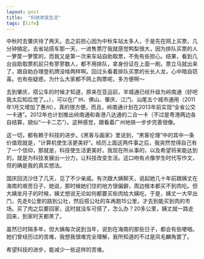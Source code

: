 ```yaml
---
layout: post
title:  "科技改变生活"
tags: [life]
---
```


中秋时去肇庆待了两天。去之前担心因为中秋车站太多人，于是先在网上买票，几分钟搞定。去省站搭车那一天，一进售票厅我就感觉鸭梨很大，因为排队买票的人一箩筐一箩筐的，而我又是第一次来车站自助取票，不免有些担心。结果，看到几台自助取票机前只有寥寥数人，都不用排队，拿身份证在上面一刷，票立马就出来了，跟自助办理登机牌没啥两样啊。回过头看着排队买票的长长人龙，心中暗自窃喜。也有些疑惑，为什么大家都不网上购票呢，多方便啊～

去到肇庆，搭公车的时候才知道，原来在亚运前，羊城通已经升级为岭南通（好吧我太后知后觉了。。），可以在广州、佛山、肇庆、江门、汕尾五个城市通用（2011年1月又增加了惠州），真的很方便。而且，岭南通计划在2013年前实现“全省公交一卡通”。2012年也计划推出岭南通和香港八达通的二合一卡（不过是粤港两边各自结算，貌似“一卡二芯”）。这种感觉，跟看着广州地铁一步步完善很像。

这一切，都有赖于科技的进步。《黑客与画家》里说到，“黑客伦理”中的其中一条价值观就是，“计算机使生活更美好”。经历上面这两件事之后，我突然觉得自己有了一个信仰，那就是，科技使生活更美好。我现在所从事的，以及希望将来能达到的，就是为科技发展出一分力，让科技改变生活。这口吻有点像学生时代写作文，但的确是我的真实想法。

国庆回流沙住了几天，见了不少亲戚。有次跟大姨聊天，说起她几十年前跟姨丈在海南的艰苦日子，她说，那时候她们住的地方很偏僻，周边根本都买不到肉吃。但大姨坐月子的时候，姨丈想说无论如何都要买些肉给大姨吃，于是，姨丈一大早出门，先走8公里的路到公社，然后搭公社的车再跑15公里，才去到能买到肉的市场。买了肉之后要回家，这时就没车可搭了，怎么办？20多公里，姨丈就一路走回来，到家时天都黑了。

虽然已时隔多年，但大姨每次说到当年，说到在海南的那些日子，都会有些哽咽。她们曾经历过的苦难，我想我很难完全理解，我所知道的不过是凤毛麟角罢了。

希望科技的进步，能减少一些这样的苦难。